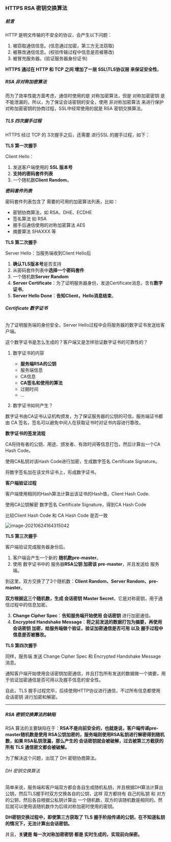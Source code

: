 ### HTTPS RSA 密钥交换算法

##### 前言

HTTP 是明文传输的不安全的协议，会产生以下问题：

1. 被窃取通信信息。(信息通过加密，第三方无法窃取)
2. 被篡改通信信息。(校验传输过程中信息是否被篡改)
3. 被冒充服务器。(验证服务器身份证书)

**HTTPS 通过在 HTTP 和 TCP 之间 增加了一层 SSL\TLS协议层 来保证安全性**。



##### RSA 非对称加密算法

而为了效率性能方面考虑，通信时使用的是 对称加密算法，但是 对称加密密钥 是不能泄漏的，所以，为了保证会话密钥的安全，使用 非对称加密算法 来进行保护 对称加密密钥的协商过程，SSL中经常使用的就是 RSA 密钥交换算法。



##### TLS 四次握手过程

HTTPS 经过 TCP 的 3次握手之后，还需要 进行SSL 的握手过程，如下：

**TLS 第一次握手**

Client Hello：

1. 发送客户端使用的 **SSL 版本号**
2. **支持的密码套件列表**
3. 一个随机数**Client Random**。

***密码套件列表***

密码套件列表包含了 需要的可用的加密算法列表，比如：

- 密钥协商算法，如 RSA、DHE、ECDHE
- 签名算法 如 RSA
- 握手后通信使用的对称加密算法 AES
- 摘要算法 SHAXXX 等



**TLS 第二次握手**

Server Hello：当服务端收到Client Hello后

1. **确认TLS版本号**是否支持
2. 从密码套件列表中**选择一个密码套件**
3. 一个随机数**Server Random**
4. **Server Certificate**：为了证明服务器身份，发送Certificate消息，含有**数字证书**。
5. **Server Hello Done**：**告知Client，Hello消息结束**。

###### ***Certificate 数字证书***

为了证明服务端的身份安全，Server Hello过程中会将服务器的数字证书发送给客户端。

这个数字证书是怎么生成的？客户端又是怎样验证数字证书的可靠性的？

1. 数字证书的内容
    - **服务端RSA的公钥**
    - 服务端信息
    - CA信息
    - **CA签名和使用的算法**
    - 过期时间
    - ...

2. 数字证书如何产生？

数字证书由CA证书认证机构颁发，为了保证服务器的公钥的可信，服务端证书都由 CA 签名，签名可以避免中间人在获取证书时对证书内容进行篡改。

**数字证书的签发流程**

CA将持有者的公钥、用途、颁发者、有效时间等信息打包，然后计算出一个CA Hash Code。

使用CA私钥对该Hash Code进行加密，生成数字签名 Certificate Signature。

将数字签名加在该文件证书上，形成数字证书。

**客户端验证过程**

客户端使用相同的Hash算法计算出该证书的Hash值，Client Hash Code.

使用CA公钥解密 数字签名 Certificate Signature，得到CA Hash Code

比较Client Hash Code 和 CA Hash Code 是否一致

![image-20210624164315042](..\..\references-figures\image-20210624164315042.png)



**TLS 第三次握手**

客户端验证完成服务器身份后。

1. 客户端会产生一个新的 **随机数pre-master**。
2. 使用 数字证书中的 服务器**RSA公钥 加密该 pre-master**，并且发送给 服务端。

到这里，双方交换了了3个随机数：**Client Random、Server Random、pre-master**。

**双方根据这三个随机数，生成 会话密钥 Master Secret**，它是对称密钥，用于通信过程中的信息加密。

3. **Change Cipher Spec**：**告知服务端开始使用 会话密钥** 进行加密通信。
4. **Encrypted Handshake Message**：**将之前发送的数据打包为摘要，再使用 会话密钥 加密，给服务端做个验证，验证加密通信是否可用 以及 握手过程中信息是否被篡改。**



**TLS 第四次握手**

同样，服务端 发送 Change Cipher Spec 和 Encrypted Handshake Message 消息。

通知客户端开始使用会话密钥加密通信，并且打包所有发送的数据做一个摘要，用于验证加密通信是否可用以及握手信息的安全性。

自此，TLS 握手过程完毕，后续使用HTTP协议进行通信，不过所有信息都使用 会话密钥 进行加密和解密。



****

##### RSA 密钥交换算法的缺陷

RSA 算法的主要缺陷在于：**RSA不是向前安全的，也就是说，客户端传递pre-master随机数是使用 RSA公钥加密的，服务端则使用RSA私钥进行解密得到随机数，如果 RSA私钥泄漏，那么产生的 会话密钥就会被破解，过去被第三方截获的所有 TLS 通信密文都会被破解。**

为了解决这个问题，出现了 DH 密钥协商算法。

###### DH 密钥交换算法

简单来说，服务端和客户端双方都会各自生成随机私钥，并且根据DH算法计算出公钥，然后TLS握手时双方交换各自的公钥，这样 双方都持有 自己的私钥 和 对方的公钥，然后各自根据公私钥计算出 一个随机数，双方的该随机数是相同的。然后就可以使用该随机数作为后续对称加密时使用的密钥。

**DH密钥交换过程中，即使第三方获取了 TLS 握手阶段传递的公钥，在不知道私钥的情况下，无法计算出会话密钥。**

并且，**关键是 每一次对称加密密钥 都是 实时生成的，实现前向保密。**

